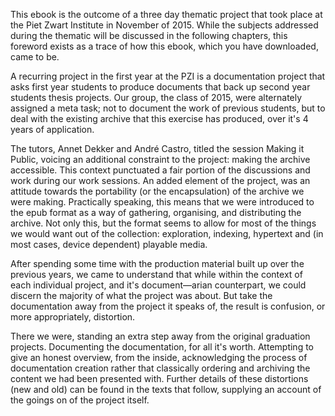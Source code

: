 This ebook is the outcome of a three day thematic project that took place at the Piet Zwart Institute in November of 2015. While the subjects addressed during the thematic will be discussed in the following chapters, this foreword exists as a trace of how this ebook, which you have downloaded, came to be.

A recurring project in the first year at the PZI is a documentation project that asks first year students to produce documents that back up second year students thesis projects. Our group, the class of 2015, were alternately assigned a meta task; not to document the work of previous students, but to deal with the existing archive that this exercise has produced, over it's 4 years of application.

The tutors, Annet Dekker and André Castro, titled the session Making it Public, voicing an additional constraint to the project: making the archive accessible. This context punctuated a fair portion of the discussions and work during our work sessions. An added element of the project, was an attitude towards the portability (or the encapsulation) of the archive we were making. Practically speaking, this means that we were introduced to the epub format as a way of gathering, organising, and distributing the archive. Not only this, but the format seems to allow for most of the things we would want out of the collection: exploration, indexing, hypertext and (in most cases, device dependent) playable media.

After spending some time with the production material built up over the previous years, we came to understand that while within the context of each individual project, and it's document—arian counterpart, we could discern the majority of what the project was about. But take the documentation away from the project it speaks of, the result is confusion, or more appropriately, distortion.

There we were, standing an extra step away from the original graduation projects. Documenting the documentation, for all it's worth. Attempting to give an honest overview, from the inside, acknowledging the process of documentation creation rather that classically ordering and archiving the content we had been presented with. Further details of these distortions (new and old) can be found in the texts that follow, supplying an account of the goings on of the project itself.
